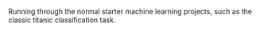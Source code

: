 Running through the normal starter machine learning projects, such as the classic titanic classification task.
